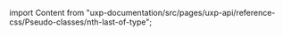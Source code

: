 
import Content from "uxp-documentation/src/pages/uxp-api/reference-css/Pseudo-classes/nth-last-of-type";

<Content query="product=photoshop"/>
